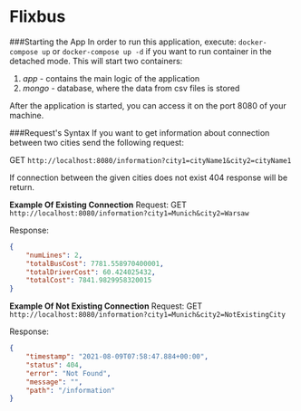 # Flixbus

###Starting the App
In order to run this application, execute: 
`docker-compose up` or `docker-compose up -d` 
if you want to run container in the detached mode. 
This will start two containers:
1. *app* - contains  the main logic of the application
2. *mongo* - database, where the data from csv files is stored 

After the application is started, you can access it on the port 8080 of your machine.

###Request's Syntax 
If you want to get information about connection between two cities send the 
following request: 

GET `http://localhost:8080/information?city1=cityName1&city2=cityName1`

If connection between the given cities does not exist 404 response will be return.  

**Example Of Existing Connection**
Request: 
GET `http://localhost:8080/information?city1=Munich&city2=Warsaw`

Response:
```json
{
    "numLines": 2,
    "totalBusCost": 7781.558970400001,
    "totalDriverCost": 60.424025432,
    "totalCost": 7841.9829958320015
}
```

**Example Of Not Existing Connection**
Request: 
GET `http://localhost:8080/information?city1=Munich&city2=NotExistingCity`

Response:
```json
{
    "timestamp": "2021-08-09T07:58:47.884+00:00",
    "status": 404,
    "error": "Not Found",
    "message": "",
    "path": "/information"
}
```